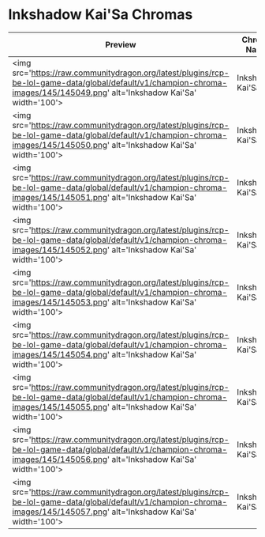 # Inkshadow Kai'Sa Chromas

| Preview | Chroma Name | Chroma ID |
|---|---|---|
| <img src='https://raw.communitydragon.org/latest/plugins/rcp-be-lol-game-data/global/default/v1/champion-chroma-images/145/145049.png' alt='Inkshadow Kai'Sa' width='100'> | Inkshadow Kai'Sa | 145049 |
| <img src='https://raw.communitydragon.org/latest/plugins/rcp-be-lol-game-data/global/default/v1/champion-chroma-images/145/145050.png' alt='Inkshadow Kai'Sa' width='100'> | Inkshadow Kai'Sa | 145050 |
| <img src='https://raw.communitydragon.org/latest/plugins/rcp-be-lol-game-data/global/default/v1/champion-chroma-images/145/145051.png' alt='Inkshadow Kai'Sa' width='100'> | Inkshadow Kai'Sa | 145051 |
| <img src='https://raw.communitydragon.org/latest/plugins/rcp-be-lol-game-data/global/default/v1/champion-chroma-images/145/145052.png' alt='Inkshadow Kai'Sa' width='100'> | Inkshadow Kai'Sa | 145052 |
| <img src='https://raw.communitydragon.org/latest/plugins/rcp-be-lol-game-data/global/default/v1/champion-chroma-images/145/145053.png' alt='Inkshadow Kai'Sa' width='100'> | Inkshadow Kai'Sa | 145053 |
| <img src='https://raw.communitydragon.org/latest/plugins/rcp-be-lol-game-data/global/default/v1/champion-chroma-images/145/145054.png' alt='Inkshadow Kai'Sa' width='100'> | Inkshadow Kai'Sa | 145054 |
| <img src='https://raw.communitydragon.org/latest/plugins/rcp-be-lol-game-data/global/default/v1/champion-chroma-images/145/145055.png' alt='Inkshadow Kai'Sa' width='100'> | Inkshadow Kai'Sa | 145055 |
| <img src='https://raw.communitydragon.org/latest/plugins/rcp-be-lol-game-data/global/default/v1/champion-chroma-images/145/145056.png' alt='Inkshadow Kai'Sa' width='100'> | Inkshadow Kai'Sa | 145056 |
| <img src='https://raw.communitydragon.org/latest/plugins/rcp-be-lol-game-data/global/default/v1/champion-chroma-images/145/145057.png' alt='Inkshadow Kai'Sa' width='100'> | Inkshadow Kai'Sa | 145057 |
